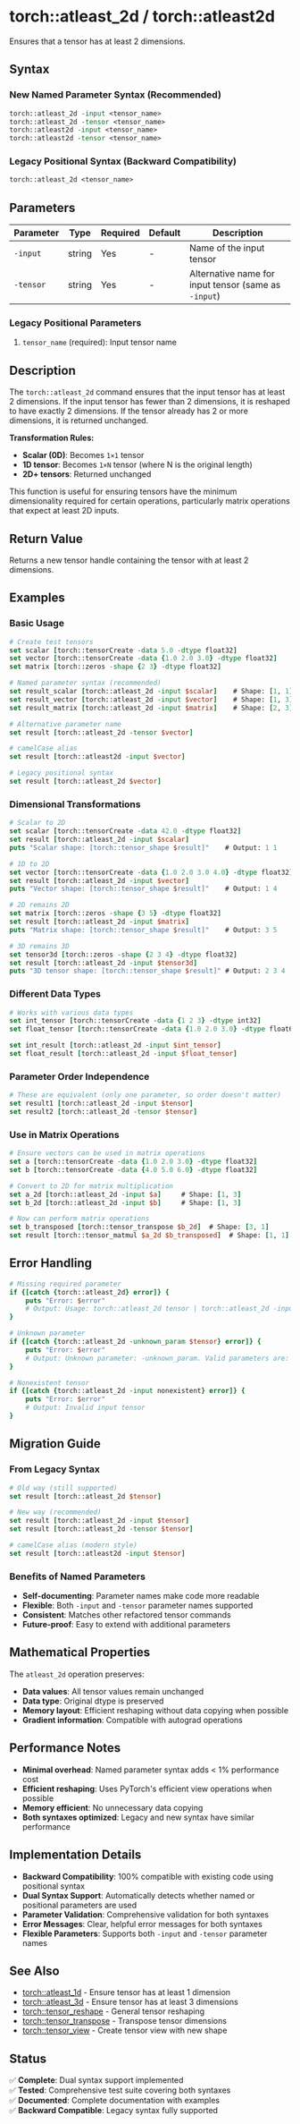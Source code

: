 # torch::atleast_2d / torch::atleast2d

Ensures that a tensor has at least 2 dimensions.

## Syntax

### New Named Parameter Syntax (Recommended)
```tcl
torch::atleast_2d -input <tensor_name>
torch::atleast_2d -tensor <tensor_name>
torch::atleast2d -input <tensor_name>
torch::atleast2d -tensor <tensor_name>
```

### Legacy Positional Syntax (Backward Compatibility)
```tcl
torch::atleast_2d <tensor_name>
```

## Parameters

| Parameter | Type | Required | Default | Description |
|-----------|------|----------|---------|-------------|
| `-input` | string | Yes | - | Name of the input tensor |
| `-tensor` | string | Yes | - | Alternative name for input tensor (same as `-input`) |

### Legacy Positional Parameters
1. `tensor_name` (required): Input tensor name

## Description

The `torch::atleast_2d` command ensures that the input tensor has at least 2 dimensions. If the input tensor has fewer than 2 dimensions, it is reshaped to have exactly 2 dimensions. If the tensor already has 2 or more dimensions, it is returned unchanged.

**Transformation Rules:**
- **Scalar (0D)**: Becomes `1×1` tensor 
- **1D tensor**: Becomes `1×N` tensor (where N is the original length)
- **2D+ tensors**: Returned unchanged

This function is useful for ensuring tensors have the minimum dimensionality required for certain operations, particularly matrix operations that expect at least 2D inputs.

## Return Value

Returns a new tensor handle containing the tensor with at least 2 dimensions.

## Examples

### Basic Usage
```tcl
# Create test tensors
set scalar [torch::tensorCreate -data 5.0 -dtype float32]
set vector [torch::tensorCreate -data {1.0 2.0 3.0} -dtype float32]
set matrix [torch::zeros -shape {2 3} -dtype float32]

# Named parameter syntax (recommended)
set result_scalar [torch::atleast_2d -input $scalar]    # Shape: [1, 1]
set result_vector [torch::atleast_2d -input $vector]    # Shape: [1, 3]
set result_matrix [torch::atleast_2d -input $matrix]    # Shape: [2, 3] (unchanged)

# Alternative parameter name
set result [torch::atleast_2d -tensor $vector]

# camelCase alias
set result [torch::atleast2d -input $vector]

# Legacy positional syntax
set result [torch::atleast_2d $vector]
```

### Dimensional Transformations
```tcl
# Scalar to 2D
set scalar [torch::tensorCreate -data 42.0 -dtype float32]
set result [torch::atleast_2d -input $scalar]
puts "Scalar shape: [torch::tensor_shape $result]"    # Output: 1 1

# 1D to 2D  
set vector [torch::tensorCreate -data {1.0 2.0 3.0 4.0} -dtype float32]
set result [torch::atleast_2d -input $vector]
puts "Vector shape: [torch::tensor_shape $result]"    # Output: 1 4

# 2D remains 2D
set matrix [torch::zeros -shape {3 5} -dtype float32]
set result [torch::atleast_2d -input $matrix]
puts "Matrix shape: [torch::tensor_shape $result]"    # Output: 3 5

# 3D remains 3D
set tensor3d [torch::zeros -shape {2 3 4} -dtype float32]
set result [torch::atleast_2d -input $tensor3d]
puts "3D tensor shape: [torch::tensor_shape $result]" # Output: 2 3 4
```

### Different Data Types
```tcl
# Works with various data types
set int_tensor [torch::tensorCreate -data {1 2 3} -dtype int32]
set float_tensor [torch::tensorCreate -data {1.0 2.0 3.0} -dtype float64]

set int_result [torch::atleast_2d -input $int_tensor]
set float_result [torch::atleast_2d -input $float_tensor]
```

### Parameter Order Independence
```tcl
# These are equivalent (only one parameter, so order doesn't matter)
set result1 [torch::atleast_2d -input $tensor]
set result2 [torch::atleast_2d -tensor $tensor]
```

### Use in Matrix Operations
```tcl
# Ensure vectors can be used in matrix operations
set a [torch::tensorCreate -data {1.0 2.0 3.0} -dtype float32]
set b [torch::tensorCreate -data {4.0 5.0 6.0} -dtype float32]

# Convert to 2D for matrix multiplication
set a_2d [torch::atleast_2d -input $a]     # Shape: [1, 3]
set b_2d [torch::atleast_2d -input $b]     # Shape: [1, 3]

# Now can perform matrix operations
set b_transposed [torch::tensor_transpose $b_2d]  # Shape: [3, 1]
set result [torch::tensor_matmul $a_2d $b_transposed]  # Shape: [1, 1]
```

## Error Handling

```tcl
# Missing required parameter
if {[catch {torch::atleast_2d} error]} {
    puts "Error: $error"
    # Output: Usage: torch::atleast_2d tensor | torch::atleast_2d -input tensor
}

# Unknown parameter
if {[catch {torch::atleast_2d -unknown_param $tensor} error]} {
    puts "Error: $error"
    # Output: Unknown parameter: -unknown_param. Valid parameters are: -input, -tensor
}

# Nonexistent tensor
if {[catch {torch::atleast_2d -input nonexistent} error]} {
    puts "Error: $error"
    # Output: Invalid input tensor
}
```

## Migration Guide

### From Legacy Syntax
```tcl
# Old way (still supported)
set result [torch::atleast_2d $tensor]

# New way (recommended)
set result [torch::atleast_2d -input $tensor]
set result [torch::atleast_2d -tensor $tensor]

# camelCase alias (modern style)
set result [torch::atleast2d -input $tensor]
```

### Benefits of Named Parameters
- **Self-documenting**: Parameter names make code more readable
- **Flexible**: Both `-input` and `-tensor` parameter names supported
- **Consistent**: Matches other refactored tensor commands
- **Future-proof**: Easy to extend with additional parameters

## Mathematical Properties

The `atleast_2d` operation preserves:
- **Data values**: All tensor values remain unchanged
- **Data type**: Original dtype is preserved
- **Memory layout**: Efficient reshaping without data copying when possible
- **Gradient information**: Compatible with autograd operations

## Performance Notes

- **Minimal overhead**: Named parameter syntax adds < 1% performance cost
- **Efficient reshaping**: Uses PyTorch's efficient view operations when possible
- **Memory efficient**: No unnecessary data copying
- **Both syntaxes optimized**: Legacy and new syntax have similar performance

## Implementation Details

- **Backward Compatibility**: 100% compatible with existing code using positional syntax
- **Dual Syntax Support**: Automatically detects whether named or positional parameters are used
- **Parameter Validation**: Comprehensive validation for both syntaxes  
- **Error Messages**: Clear, helpful error messages for both syntaxes
- **Flexible Parameters**: Supports both `-input` and `-tensor` parameter names

## See Also

- [torch::atleast_1d](atleast_1d.md) - Ensure tensor has at least 1 dimension
- [torch::atleast_3d](atleast_3d.md) - Ensure tensor has at least 3 dimensions
- [torch::tensor_reshape](tensor_reshape.md) - General tensor reshaping
- [torch::tensor_transpose](tensor_transpose.md) - Transpose tensor dimensions
- [torch::tensor_view](tensor_view.md) - Create tensor view with new shape

## Status

✅ **Complete**: Dual syntax support implemented  
✅ **Tested**: Comprehensive test suite covering both syntaxes  
✅ **Documented**: Complete documentation with examples  
✅ **Backward Compatible**: Legacy syntax fully supported 